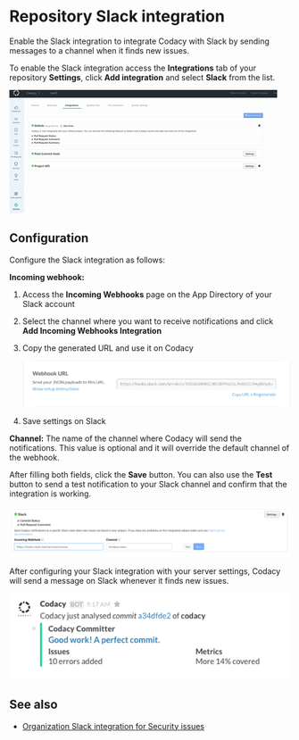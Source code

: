 # Repository Slack integration

Enable the Slack integration to integrate Codacy with Slack by sending messages to a channel when it finds new issues.

To enable the Slack integration access the **Integrations** tab of your repository **Settings**, click **Add integration** and select **Slack** from the list.

![Enabling the Slack integration](images/slack-integration.gif)

## Configuration

Configure the Slack integration as follows:

**Incoming webhook:**

1.  Access the **Incoming Webhooks** page on the App Directory of your Slack account
2.  Select the channel where you want to receive notifications and click **Add Incoming Webhooks Integration**
3.  Copy the generated URL and use it on Codacy

    ![Copying the webhook URL](images/slack-integration-webhook.png)

4.  Save settings on Slack

**Channel:** The name of the channel where Codacy will send the notifications. This value is optional and it will override the default channel of the webhook.

After filling both fields, click the **Save** button. You can also use the **Test** button to send a test notification to your Slack channel and confirm that the integration is working.

![Slack integration configuration](images/slack-integration-example.png)

After configuring your Slack integration with your server settings, Codacy will send a message on Slack whenever it finds new issues.

![Example Slack notification](images/slack-integration-notification.png)

## See also

-   [Organization Slack integration for Security issues](../../organizations/integrations/slack-integration.md)
